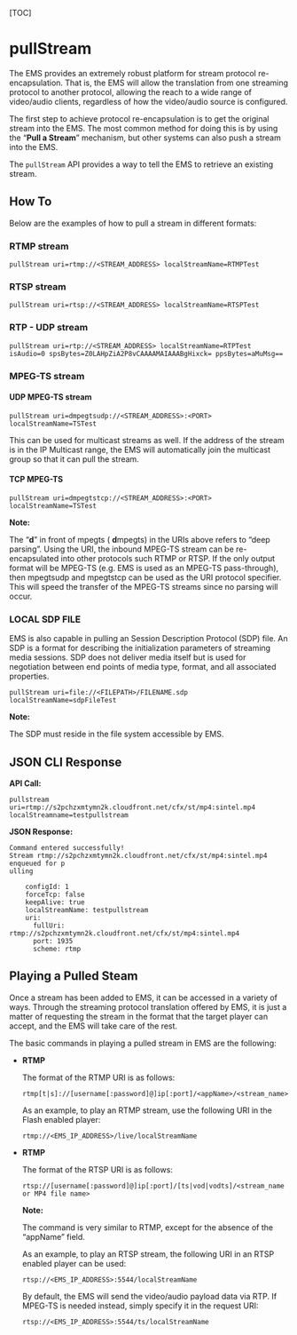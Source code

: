 [TOC]

# pullStream

The EMS provides an extremely robust platform for stream protocol re-encapsulation. That is, the EMS will allow the translation from one streaming protocol to another protocol, allowing the reach to a wide range of video/audio clients, regardless of how the video/audio source is configured.

The first step to achieve protocol re-encapsulation is to get the original stream into the EMS. The most common method for doing this is by using the “**Pull a Stream**” mechanism, but other systems can also push a stream into the EMS.

The `pullStream` API provides a way to tell the EMS to retrieve an existing stream.



## How To

Below are the examples of how to pull a stream in different formats:

### RTMP stream

```
pullStream uri=rtmp://<STREAM_ADDRESS> localStreamName=RTMPTest
```



### RTSP stream

```
pullStream uri=rtsp://<STREAM_ADDRESS> localStreamName=RTSPTest
```



### RTP - UDP stream

```
pullStream uri=rtp://<STREAM_ADDRESS> localStreamName=RTPTest isAudio=0 spsBytes=Z0LAHpZiA2P8vCAAAAMAIAAABgHixck= ppsBytes=aMuMsg==
```



### MPEG-TS stream

#### UDP MPEG-TS stream

```
pullStream uri=dmpegtsudp://<STREAM_ADDRESS>:<PORT> localStreamName=TSTest
```

This can be used for multicast streams as well. If the address of the stream is in the IP Multicast range, the EMS will automatically join the multicast group so that it can pull the stream.

#### TCP MPEG-TS

```
pullStream uri=dmpegtstcp://<STREAM_ADDRESS>:<PORT> localStreamName=TSTest
```

**Note:**

The “**d**” in front of mpegts ( **d**mpegts) in the URIs above refers to “deep parsing”. Using the URI, the inbound MPEG-TS stream can be re-encapsulated into other protocols such RTMP or RTSP. If the only output format will be MPEG-TS (e.g. EMS is used as an MPEG-TS pass-through), then mpegtsudp and mpegtstcp can be used as the URI protocol specifier. This will speed the transfer of the MPEG-TS streams since no parsing will occur.



### LOCAL SDP FILE

EMS is also capable in pulling an Session Description Protocol (SDP) file. An SDP is a format for describing the initialization parameters of streaming media sessions. SDP does not deliver media itself but is used for negotiation between end points of media type, format, and all associated properties.

```
pullStream uri=file://<FILEPATH>/FILENAME.sdp localStreamName=sdpFileTest
```

**Note:**

The SDP must reside in the file system accessible by EMS.



## JSON CLI Response

**API Call:**

```
pullstream uri=rtmp://s2pchzxmtymn2k.cloudfront.net/cfx/st/mp4:sintel.mp4 localStreamname=testpullstream
```

**JSON Response:**

```
Command entered successfully!
Stream rtmp://s2pchzxmtymn2k.cloudfront.net/cfx/st/mp4:sintel.mp4 enqueued for p
ulling

    configId: 1
    forceTcp: false
    keepAlive: true
    localStreamName: testpullstream
    uri:
      fullUri: rtmp://s2pchzxmtymn2k.cloudfront.net/cfx/st/mp4:sintel.mp4
      port: 1935
      scheme: rtmp
```


## Playing a Pulled Steam

Once a stream has been added to EMS, it can be accessed in a variety of ways. Through the streaming protocol translation offered by EMS, it is just a matter of requesting the stream in the format that the target player can accept, and the EMS will take care of the rest.

The basic commands in playing a pulled stream in EMS are the following:

- **RTMP**

  The format of the RTMP URI is as follows:

  ```
  rtmp[t|s]://[username[:password]@]ip[:port]/<appName>/<stream_name>
  ```

  As an example, to play an RTMP stream, use the following URI in the Flash enabled player:

  ```
  rtmp://<EMS_IP_ADDRESS>/live/localStreamName
  ```

- **RTMP**

  The format of the RTSP URI is as follows:

  ```
  rtsp://[username[:password]@]ip[:port]/[ts|vod|vodts]/<stream_name or MP4 file name>
  ```

  **Note:**

  The command is very similar to RTMP, except for the absence of the “appName” field.

  As an example, to play an RTSP stream, the following URI in an RTSP enabled player can be used:

  ```
  rtsp://<EMS_IP_ADDRESS>:5544/localStreamName
  ```

  By default, the EMS will send the video/audio payload data via RTP. If MPEG-TS is needed instead, simply specify it in the request URI:

  ```
  rtsp://<EMS_IP_ADDRESS>:5544/ts/localStreamName
  ```